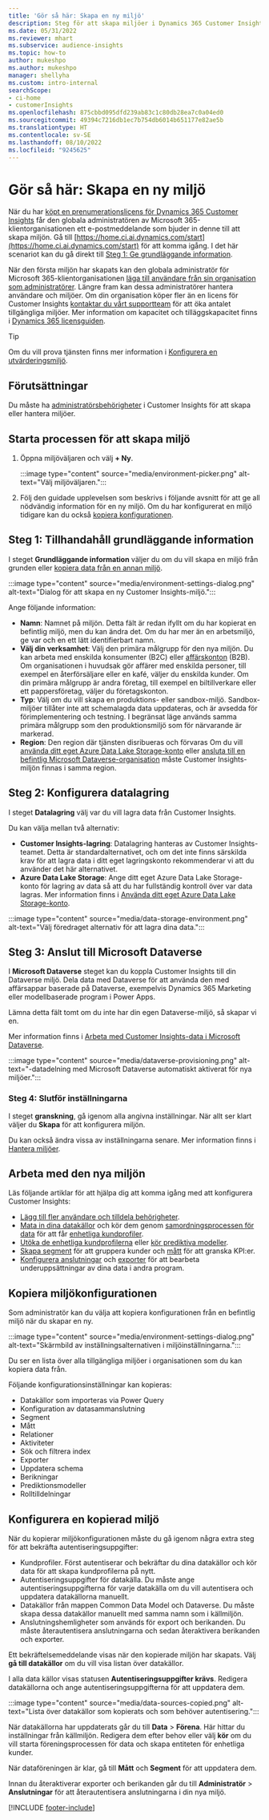 ```yaml
---
title: 'Gör så här: Skapa en ny miljö'
description: Steg för att skapa miljöer i Dynamics 365 Customer Insights.
ms.date: 05/31/2022
ms.reviewer: mhart
ms.subservice: audience-insights
ms.topic: how-to
author: mukeshpo
ms.author: mukeshpo
manager: shellyha
ms.custom: intro-internal
searchScope:
- ci-home
- customerInsights
ms.openlocfilehash: 875cbbd095dfd239ab83c1c80db28ea7c0a04ed0
ms.sourcegitcommit: 49394c7216db1ec7b754db6014b651177e82ae5b
ms.translationtype: HT
ms.contentlocale: sv-SE
ms.lasthandoff: 08/10/2022
ms.locfileid: "9245625"
---
```

# <a name="how-to-create-a-new-environment"></a>Gör så här: Skapa en ny miljö

När du har [köpt en prenumerationslicens för Dynamics 365 Customer Insights](paid-license.md) får den globala administratören av Microsoft 365-klientorganisationen ett e-postmeddelande som bjuder in denne till att skapa miljön. Gå till [https://home.ci.ai.dynamics.com/start](https://home.ci.ai.dynamics.com/start) för att komma igång. I det här scenariot kan du gå direkt till [Steg 1: Ge grundläggande information](#step-1-provide-basic-information).

När den första miljön har skapats kan den globala administratör för Microsoft 365-klientorganisationen [läga till användare från sin organisation som administratörer](permissions.md). Längre fram kan dessa administratörer hantera användare och miljöer. Om din organisation köper fler än en licens för Customer Insights [kontaktar du vårt supportteam](https://go.microsoft.com/fwlink/?linkid=2079641) för att öka antalet tillgängliga miljöer. Mer information om kapacitet och tilläggskapacitet finns i [Dynamics 365 licensguiden](https://go.microsoft.com/fwlink/?LinkId=866544).

> [!TIP]
> Om du vill prova tjänsten finns mer information i [Konfigurera en utvärderingsmiljö](trial-signup.md).

## <a name="prerequisites"></a>Förutsättningar

Du måste ha [administratörsbehörigheter](permissions.md) i Customer Insights för att skapa eller hantera miljöer.

## <a name="start-the-environment-creation-process"></a>Starta processen för att skapa miljö

1. Öppna miljöväljaren och välj **+ Ny**.
  
   :::image type="content" source="media/environment-picker.png" alt-text="Välj miljöväljaren.":::

1. Följ den guidade upplevelsen som beskrivs i följande avsnitt för att ge all nödvändig information för en ny miljö. Om du har konfigurerat en miljö tidigare kan du också [kopiera konfigurationen](#copy-the-environment-configuration).

## <a name="step-1-provide-basic-information"></a>Steg 1: Tillhandahåll grundläggande information

I steget **Grundläggande information** väljer du om du vill skapa en miljö från grunden eller [kopiera data från en annan miljö](#copy-the-environment-configuration).

   :::image type="content" source="media/environment-settings-dialog.png" alt-text="Dialog för att skapa en ny Customer Insights-miljö.":::

Ange följande information:

- **Namn**: Namnet på miljön. Detta fält är redan ifyllt om du har kopierat en befintlig miljö, men du kan ändra det. Om du har mer än en arbetsmiljö, ge var och en ett lätt identifierbart namn.
- **Välj din verksamhet**: Välj den primära målgrupp för den nya miljön. Du kan arbeta med enskilda konsumenter (B2C) eller [affärskonton](work-with-business-accounts.md) (B2B). Om organisationen i huvudsak gör affärer med enskilda personer, till exempel en återförsäljare eller en kafé, väljer du enskilda kunder. Om din primära målgrupp är andra företag, till exempel en biltillverkare eller ett pappersföretag, väljer du företagskonton.
- **Typ**: Välj om du vill skapa en produktions- eller sandbox-miljö. Sandbox-miljöer tillåter inte att schemalagda data uppdateras, och är avsedda för förimplementering och testning. I begränsat läge används samma primära målgrupp som den produktionsmiljö som för närvarande är markerad.
- **Region**: Den region där tjänsten disribueras och förvaras Om du vill [använda ditt eget Azure Data Lake Storage-konto](own-data-lake-storage.md) eller [ansluta till en befintlig Microsoft Dataverse-organisation](customer-insights-dataverse.md) måste Customer Insights-miljön finnas i samma region.

## <a name="step-2-configure-data-storage"></a>Steg 2: Konfigurera datalagring

I steget **Datalagring** välj var du vill lagra data från Customer Insights.

Du kan välja mellan två alternativ:

- **Customer Insights-lagring**: Datalagring hanteras av Customer Insights-teamet. Detta är standardalternativet, och om det inte finns särskilda krav för att lagra data i ditt eget lagringskonto rekommenderar vi att du använder det här alternativet.
- **Azure Data Lake Storage**: Ange ditt eget Azure Data Lake Storage-konto för lagring av data så att du har fullständig kontroll över var data lagras. Mer information finns i [Använda ditt eget Azure Data Lake Storage-konto](own-data-lake-storage.md).

:::image type="content" source="media/data-storage-environment.png" alt-text="Välj föredraget alternativ för att lagra dina data.":::

## <a name="step-3-connect-to-microsoft-dataverse"></a>Steg 3: Anslut till Microsoft Dataverse

I **Microsoft Dataverse** steget kan du koppla Customer Insights till din Dataverse miljö. Dela data med Dataverse för att använda den med affärsappar baserade på Dataverse, exempelvis Dynamics 365 Marketing eller modellbaserade program i Power Apps.

Lämna detta fält tomt om du inte har din egen Dataverse-miljö, så skapar vi en.

Mer information finns i [Arbeta med Customer Insights-data i Microsoft Dataverse](customer-insights-dataverse.md).

:::image type="content" source="media/dataverse-provisioning.png" alt-text="-datadelning med Microsoft Dataverse automatiskt aktiverat för nya miljöer.":::

### <a name="step-4-finalize-the-settings"></a>Steg 4: Slutför inställningarna

I steget **granskning**, gå igenom alla angivna inställningar. När allt ser klart väljer du **Skapa** för att konfigurera miljön.

Du kan också ändra vissa av inställningarna senare. Mer information finns i [Hantera miljöer](manage-environments.md).

## <a name="work-with-your-new-environment"></a>Arbeta med den nya miljön

Läs följande artiklar för att hjälpa dig att komma igång med att konfigurera Customer Insights:

- [Lägg till fler användare och tilldela behörigheter](permissions.md).
- [Mata in dina datakällor](data-sources.md) och kör dem genom [samordningsprocessen för data](data-unification.md) för att får [enhetliga kundprofiler](customer-profiles.md).
- [Utöka de enhetliga kundprofilerna](enrichment-hub.md) eller [kör prediktiva modeller](predictions-overview.md).
- [Skapa segment](segments.md) för att gruppera kunder och [mått](measures.md) för att granska KPI:er.
- [Konfigurera anslutningar](connections.md) och [exporter](export-destinations.md) för att bearbeta underuppsättningar av dina data i andra program.

## <a name="copy-the-environment-configuration"></a>Kopiera miljökonfigurationen

Som administratör kan du välja att kopiera konfigurationen från en befintlig miljö när du skapar en ny.

:::image type="content" source="media/environment-settings-dialog.png" alt-text="Skärmbild av inställningsalternativen i miljöinställningarna.":::

Du ser en lista över alla tillgängliga miljöer i organisationen som du kan kopiera data från.

Följande konfigurationsinställningar kan kopieras:

- Datakällor som importeras via Power Query
- Konfiguration av datasammanslutning
- Segment
- Mått
- Relationer
- Aktiviteter
- Sök och filtrera index
- Exporter
- Uppdatera schema
- Berikningar
- Prediktionsmodeller
- Rolltilldelningar

## <a name="set-up-a-copied-environment"></a>Konfigurera en kopierad miljö

När du kopierar miljökonfigurationen måste du gå igenom några extra steg för att bekräfta autentiseringsuppgifter:

- Kundprofiler. Först autentiserar och bekräftar du dina datakällor och kör data för att skapa kundprofilerna på nytt.
- Autentiseringsuppgifter för datakälla. Du måste ange autentiseringsuppgifterna för varje datakälla om du vill autentisera och uppdatera datakällorna manuellt.
- Datakällor från mappen Common Data Model och Dataverse. Du måste skapa dessa datakällor manuellt med samma namn som i källmiljön.
- Anslutningshemligheter som används för export och berikanden. Du måste återautentisera anslutningarna och sedan återaktivera berikanden och exporter.

Ett bekräftelsemeddelande visas när den kopierade miljön har skapats. Välj **gå till datakällor** om du vill visa listan över datakällor.

I alla data källor visas statusen **Autentiseringsuppgifter krävs**. Redigera datakällorna och ange autentiseringsuppgifterna för att uppdatera dem.

:::image type="content" source="media/data-sources-copied.png" alt-text="Lista över datakällor som kopierats och som behöver autentisering.":::

När datakällorna har uppdaterats går du till **Data** > **Förena**. Här hittar du inställningar från källmiljön. Redigera dem efter behov eller välj **kör** om du vill starta föreningsprocessen för data och skapa entiteten för enhetliga kunder.

När dataföreningen är klar, gå till **Mått** och **Segment** för att uppdatera dem.

Innan du återaktiverar exporter och berikanden går du till **Administratör** > **Anslutningar** för att återautentisera anslutningarna i din nya miljö.

[!INCLUDE [footer-include](includes/footer-banner.md)]
